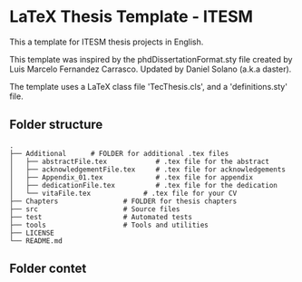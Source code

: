 # LaTeX Thesis Template - ITESM

This a template for ITESM thesis projects in English.

This template was inspired by the phdDissertationFormat.sty file created by Luis Marcelo Fernandez Carrasco. Updated by Daniel Solano (a.k.a daster).

The template uses a LaTeX class file 'TecThesis.cls', and a 'definitions.sty' file.

## Folder structure

```
.
├── Additional      # FOLDER for additional .tex files
│   ├── abstractFile.tex            # .tex file for the abstract
│   ├── acknowledgementFile.tex     # .tex file for acknowledgements
│   ├── Appendix_01.tex             # .tex file for appendix
│   ├── dedicationFile.tex          # .tex file for the dedication
│   └── vitaFile.tex             # .tex file for your CV
├── Chapters                # FOLDER for thesis chapters
├── src                     # Source files
├── test                    # Automated tests
├── tools                   # Tools and utilities
├── LICENSE
└── README.md
```

## Folder contet

 


